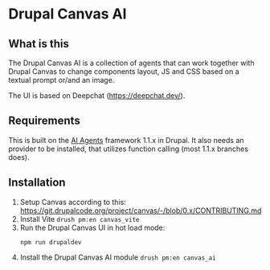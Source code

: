 # Drupal Canvas AI

## What is this
The Drupal Canvas AI is a collection of agents that can work together with Drupal Canvas to change components layout, JS and CSS based on a textual prompt or/and an image.

The UI is based on Deepchat (https://deepchat.dev/).

## Requirements
This is built on the [AI Agents](https://www.drupal.org/project/ai_agents) framework 1.1.x in Drupal. It also needs an provider to be installed, that utilizes function calling (most 1.1.x branches does).

## Installation
1. Setup Canvas according to this: https://git.drupalcode.org/project/canvas/-/blob/0.x/CONTRIBUTING.md
2. Install Vite `drush pm:en canvas_vite`
3. Run the Drupal Canvas UI in hot load mode:
   ```shell
   npm run drupaldev
   ```
4. Install the Drupal Canvas AI module `drush pm:en canvas_ai`
